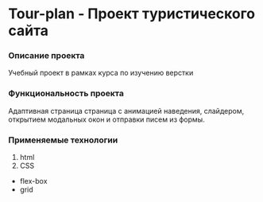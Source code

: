 # Tour-plan - Проект туристического сайта

### Описание проекта
Учебный проект в рамках курса по изучению верстки

### Функциональность проекта
Адаптивная страница страница с анимацией наведения, слайдером, открытием модальных окон и отправки писем из формы.

### Применяемые технологии
1. html
2. CSS
  - flex-box
  - grid
  
  


